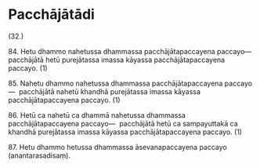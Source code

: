 

# Pacchājātādi







(32.)

84\. Hetu dhammo nahetussa dhammassa pacchājātapaccayena paccayo—  pacchājātā hetū purejātassa imassa kāyassa pacchājātapaccayena paccayo. (1)

85\. Nahetu dhammo nahetussa dhammassa pacchājātapaccayena paccayo—  pacchājātā nahetū khandhā purejātassa imassa kāyassa pacchājātapaccayena paccayo. (1)

86\. Hetū ca nahetū ca dhammā nahetussa dhammassa pacchājātapaccayena paccayo—  pacchājātā hetū ca sampayuttakā ca khandhā purejātassa imassa kāyassa pacchājātapaccayena paccayo. (1)

87\. Hetu dhammo hetussa dhammassa āsevanapaccayena paccayo (anantarasadisaṃ).




